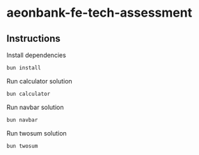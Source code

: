 # aeonbank-fe-tech-assessment

## Instructions

Install dependencies

```bash
bun install
```

Run calculator solution

```bash
bun calculator
```

Run navbar solution

```bash
bun navbar
```

Run twosum solution

```bash
bun twosum
```
